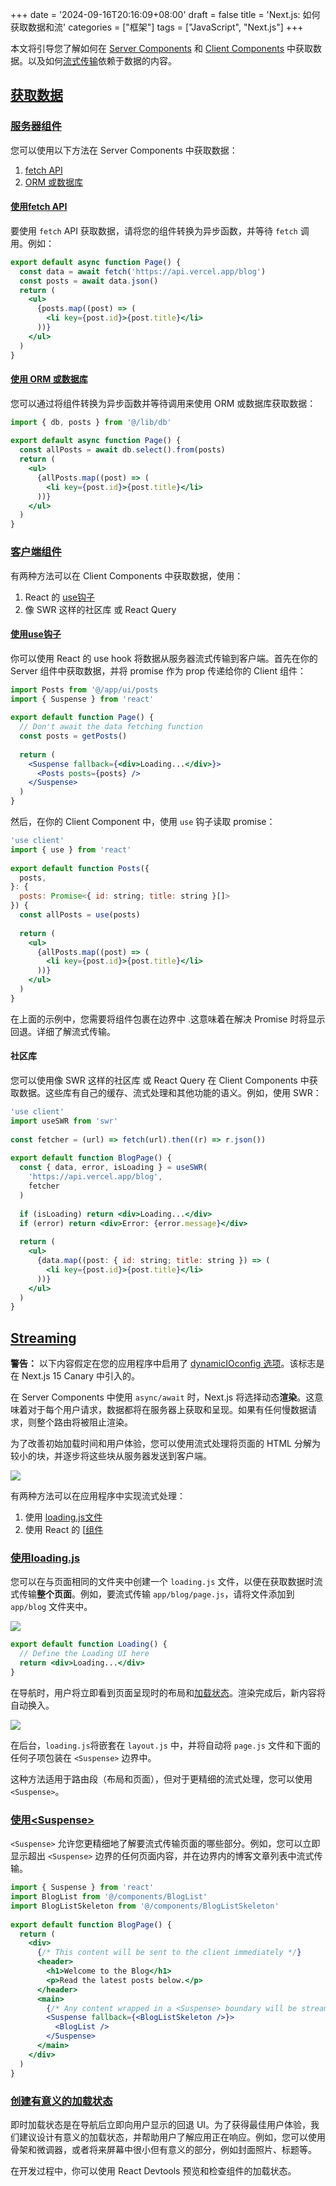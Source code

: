 +++
date = '2024-09-16T20:16:09+08:00'
draft = false
title = 'Next.js: 如何获取数据和流'
categories = ["框架"]
tags = ["JavaScript", "Next.js"]
+++

本文将引导您了解如何在 [Server Components](https://nextjs.org/docs/app/getting-started/fetching-data#server-components) 和 [Client Components](https://nextjs.org/docs/app/getting-started/fetching-data#client-components) 中获取数据。以及如何[流式传输](https://nextjs.org/docs/app/getting-started/fetching-data#streaming)依赖于数据的内容。

## [获取数据](https://nextjs.org/docs/app/getting-started/fetching-data#fetching-data)

### [服务器组件](https://nextjs.org/docs/app/getting-started/fetching-data#server-components)

您可以使用以下方法在 Server Components 中获取数据：

1. [fetch API](https://nextjs.org/docs/app/getting-started/fetching-data#with-the-fetch-api)
2. [ORM 或数据库](https://nextjs.org/docs/app/getting-started/fetching-data#with-an-orm-or-database)

#### [使用fetch API](https://nextjs.org/docs/app/getting-started/fetching-data#with-the-fetch-api)

要使用 `fetch` API 获取数据，请将您的组件转换为异步函数，并等待 `fetch` 调用。例如：

```jsx
export default async function Page() {
  const data = await fetch('https://api.vercel.app/blog')
  const posts = await data.json()
  return (
    <ul>
      {posts.map((post) => (
        <li key={post.id}>{post.title}</li>
      ))}
    </ul>
  )
}
```

#### [使用 ORM 或数据库](https://nextjs.org/docs/app/getting-started/fetching-data#with-an-orm-or-database)

您可以通过将组件转换为异步函数并等待调用来使用 ORM 或数据库获取数据：

```jsx
import { db, posts } from '@/lib/db'
 
export default async function Page() {
  const allPosts = await db.select().from(posts)
  return (
    <ul>
      {allPosts.map((post) => (
        <li key={post.id}>{post.title}</li>
      ))}
    </ul>
  )
}
```

### [客户端组件](https://nextjs.org/docs/app/getting-started/fetching-data#client-components)

有两种方法可以在 Client Components 中获取数据，使用：

1. React 的 [use钩子](https://react.dev/reference/react/use)
2. 像 SWR 这样的社区库 或 React Query

#### [使用use钩子](https://nextjs.org/docs/app/getting-started/fetching-data#with-the-use-hook)

你可以使用 React 的 use hook 将数据从服务器流式传输到客户端。首先在你的 Server 组件中获取数据，并将 promise 作为 prop 传递给你的 Client 组件：

```jsx
import Posts from '@/app/ui/posts
import { Suspense } from 'react'
 
export default function Page() {
  // Don't await the data fetching function
  const posts = getPosts()
 
  return (
    <Suspense fallback={<div>Loading...</div>}>
      <Posts posts={posts} />
    </Suspense>
  )
}
```

然后，在你的 Client Component 中，使用 `use` 钩子读取 promise：

```jsx
'use client'
import { use } from 'react'
 
export default function Posts({
  posts,
}: {
  posts: Promise<{ id: string; title: string }[]>
}) {
  const allPosts = use(posts)
 
  return (
    <ul>
      {allPosts.map((post) => (
        <li key={post.id}>{post.title}</li>
      ))}
    </ul>
  )
}
```

在上面的示例中，您需要将组件包裹在边界中 .这意味着在解决 Promise 时将显示回退。详细了解流式传输。

#### 社区库

您可以使用像 SWR 这样的社区库 或 React Query 在 Client Components 中获取数据。这些库有自己的缓存、流式处理和其他功能的语义。例如，使用 SWR：

```jsx
'use client'
import useSWR from 'swr'
 
const fetcher = (url) => fetch(url).then((r) => r.json())
 
export default function BlogPage() {
  const { data, error, isLoading } = useSWR(
    'https://api.vercel.app/blog',
    fetcher
  )
 
  if (isLoading) return <div>Loading...</div>
  if (error) return <div>Error: {error.message}</div>
 
  return (
    <ul>
      {data.map((post: { id: string; title: string }) => (
        <li key={post.id}>{post.title}</li>
      ))}
    </ul>
  )
}
```

## [Streaming](https://nextjs.org/docs/app/getting-started/fetching-data#streaming)

**警告：** 以下内容假定在您的应用程序中启用了 [dynamicIOconfig 选项](https://nextjs.org/docs/app/api-reference/config/next-config-js/dynamicIO)。该标志是在 Next.js 15 Canary 中引入的。

在 Server Components 中使用 `async/await` 时，Next.js 将选择动态**渲染**。这意味着对于每个用户请求，数据都将在服务器上获取和呈现。如果有任何慢数据请求，则整个路由将被阻止渲染。

为了改善初始加载时间和用户体验，您可以使用流式处理将页面的 HTML 分解为较小的块，并逐步将这些块从服务器发送到客户端。

![](image1.png)

有两种方法可以在应用程序中实现流式处理：

1. 使用 [loading.js文件](https://nextjs.org/docs/app/getting-started/fetching-data#with-loadingjs)
2. 使用 React 的 [[<Suspense>组件](https://nextjs.org/docs/app/getting-started/fetching-data#with-suspense)

### [使用loading.js](https://nextjs.org/docs/app/getting-started/fetching-data#with-loadingjs)

您可以在与页面相同的文件夹中创建一个 `loading.js` 文件，以便在获取数据时流式传输**整个页面**。例如，要流式传输 `app/blog/page.js`，请将文件添加到 `app/blog` 文件夹中。

![](image2.png)

```jsx
export default function Loading() {
  // Define the Loading UI here
  return <div>Loading...</div>
}
```

在导航时，用户将立即看到页面呈现时的布局和[加载状态](https://nextjs.org/docs/app/getting-started/fetching-data#creating-meaningful-loading-states)。渲染完成后，新内容将自动换入。

![](image3.png)

在后台，`loading.js`将嵌套在 `layout.js` 中，并将自动将 `page.js` 文件和下面的任何子项包装在 `<Suspense>` 边界中。

这种方法适用于路由段（布局和页面），但对于更精细的流式处理，您可以使用 `<Suspense>`。

### [使用<](https://nextjs.org/docs/app/getting-started/fetching-data#with-suspense)[Suspense>](https://nextjs.org/docs/app/getting-started/fetching-data#with-suspense)

`<Suspense>` 允许您更精细地了解要流式传输页面的哪些部分。例如，您可以立即显示超出 `<Suspense>` 边界的任何页面内容，并在边界内的博客文章列表中流式传输。


```jsx
import { Suspense } from 'react'
import BlogList from '@/components/BlogList'
import BlogListSkeleton from '@/components/BlogListSkeleton'
 
export default function BlogPage() {
  return (
    <div>
      {/* This content will be sent to the client immediately */}
      <header>
        <h1>Welcome to the Blog</h1>
        <p>Read the latest posts below.</p>
      </header>
      <main>
        {/* Any content wrapped in a <Suspense> boundary will be streamed */}
        <Suspense fallback={<BlogListSkeleton />}>
          <BlogList />
        </Suspense>
      </main>
    </div>
  )
}
```

### [创建有意义的加载状态](https://nextjs.org/docs/app/getting-started/fetching-data#creating-meaningful-loading-states)

即时加载状态是在导航后立即向用户显示的回退 UI。为了获得最佳用户体验，我们建议设计有意义的加载状态，并帮助用户了解应用正在响应。例如，您可以使用骨架和微调器，或者将来屏幕中很小但有意义的部分，例如封面照片、标题等。

在开发过程中，你可以使用 React Devtools 预览和检查组件的加载状态。